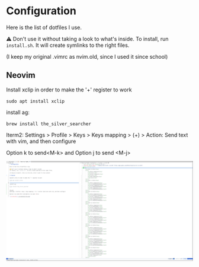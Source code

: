 # Configuration

Here is the list of dotfiles I use.

⚠️  Don't use it without taking a look to what's inside.
To install, run `install.sh`. It will create symlinks to the right files.

(I keep my original .vimrc as nvim.old, since I used it since school)

## Neovim

Install xclip in order to make the '+' register to work
```
sudo apt install xclip
```

install ag:
```
brew install the_silver_searcher
```

Iterm2:
Settings > Profile > Keys > Keys mapping > (+) > Action: Send text with vim, and then configure

Option k to send\<M-k> and Option j to send \<M-j>

![screenshot](./screenshot/vim.png)
